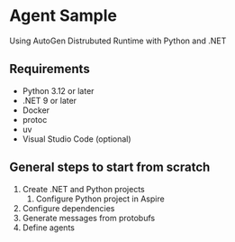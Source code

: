 # Agent Sample

Using AutoGen Distrubuted Runtime with Python and .NET

## Requirements

- Python 3.12 or later
- .NET 9 or later
- Docker
- protoc
- uv
- Visual Studio Code (optional)

## General steps to start from scratch

1. Create .NET and Python projects
    1. Configure Python project in Aspire
1. Configure dependencies
1. Generate messages from protobufs
1. Define agents